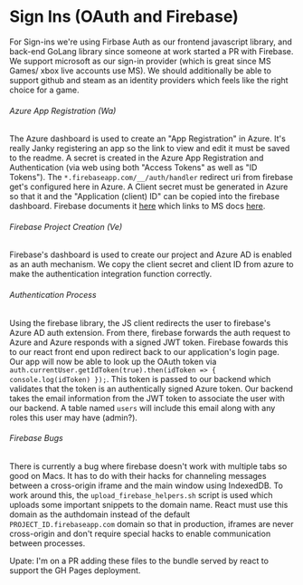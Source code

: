 # Sign Ins (OAuth and Firebase)

For Sign-ins we're using Firbase Auth as our frontend javascript library, and back-end GoLang library since someone at work started a PR with Firebase.  We support microsoft as our sign-in provider (which is great since MS Games/ xbox live accounts use MS).  We should additionally be able to support github and steam as an identity providers which feels like the right choice for a game.

###### Azure App Registration (Wa)
The Azure dashboard is used to create an "App Registration" in Azure.  It's really Janky registering an app so the link to view and edit it must be saved to the readme.  A secret is created in the Azure App Registration and Authentication (via web using both "Access Tokens" as well as "ID Tokens").  The `*.firebaseapp.com/__/auth/handler` redirect uri from firebase get's configured here in Azure.  A Client secret must be generated in Azure so that it and the "Application (client) ID" can be copied into the firebase dashboard. Firebase documents it [here](https://firebase.google.com/docs/auth/web/microsoft-oauth) which links to MS docs [here](https://learn.microsoft.com/en-us/azure/active-directory/develop/quickstart-register-app).

###### Firebase Project Creation (Ve)
Firebase's dashboard is used to create our project and Azure AD is enabled as an auth mechanism.  We copy the client secret and client ID from azure to make the authentication integration function correctly.

###### Authentication Process
Using the firebase library, the JS client redirects the user to firebase's Azure AD auth extension.  From there, firebase forwards the auth request to Azure and Azure responds with a signed JWT token.  Firebase fowards this to our react front end upon redirect back to our application's login page.  Our app will now be able to look up the OAuth token via `auth.currentUser.getIdToken(true).then(idToken => { console.log(idToken) });`.  This token is passed to our backend which validates that the token is an authentically signed Azure token.  Our backend takes the email information from the JWT token to associate the user with our backend.  A table named `users` will include this email along with any roles this user may have (admin?).

###### Firebase Bugs
There is currently a bug where firebase doesn't work with multiple tabs so good on Macs.  It has to do with their hacks for channeling messages between a cross-origin iframe and the main window using IndexedDB.  To work around this, the `upload_firebase_helpers.sh` script is used which uploads some important snippets to the domain name.  React must use this domain as the authdomain instead of the default `PROJECT_ID.firebaseapp.com` domain so that in production, iframes are never cross-origin and don't require special hacks to enable communication between processes.

Upate: I'm on a PR adding these files to the bundle served by react to support the GH Pages deployment.
